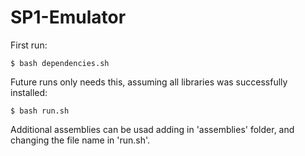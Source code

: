# SP1-Emulator

First run:
```console
$ bash dependencies.sh
```

Future runs only needs this, assuming all libraries was successfully installed:
```console
$ bash run.sh
```
Additional assemblies can be usad adding in 'assemblies' folder, and changing the file name in 'run.sh'.
